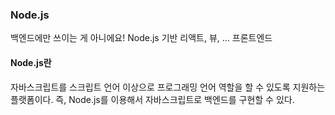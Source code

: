 ### Node.js
백엔드에만 쓰이는 게 아니에요!
Node.js 기반 리액트, 뷰, ... 프론트엔드  
#### Node.js란
자바스크립트를 스크립트 언어 이상으로 프로그래밍 언어 역할을 할 수 있도록 지원하는 플랫폼이다. 즉, Node.js를 이용해서 자바스크립트로 백엔드를 구현할 수 있다.